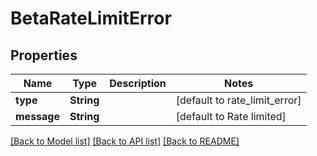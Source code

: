 # BetaRateLimitError
## Properties

| Name | Type | Description | Notes |
|------------ | ------------- | ------------- | -------------|
| **type** | **String** |  | [default to rate_limit_error] |
| **message** | **String** |  | [default to Rate limited] |

[[Back to Model list]](../README.md#documentation-for-models) [[Back to API list]](../README.md#documentation-for-api-endpoints) [[Back to README]](../README.md)

